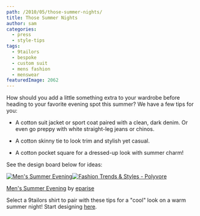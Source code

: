 ```yaml
---
path: /2010/05/those-summer-nights/
title: Those Summer Nights
author: sam
categories: 
  - press
  - style-tips
tags: 
  - 9tailors
  - bespoke
  - custom suit
  - mens fashion
  - menswear
featuredImage: 2062
---
```

How should you add a little something extra to your wardrobe before heading to your favorite evening spot this summer? We have a few tips for you:

*   A cotton suit jacket or sport coat paired with a clean, dark denim. Or even go preppy with white straight-leg jeans or chinos.

*   A cotton skinny tie to look trim and stylish yet casual.

*   A cotton pocket square for a dressed-up look with summer charm!

See the design board below for ideas:

[![Men's Summer Evening](http://www.polyvore.com/cgi/img-set/BQcDAAAAAwoDanBnAAAABC5vdXQKFklwR25YUE5wM3hHa2g4WlBrOVlYUkEAAAACaWQKAWUAAAAEc2l6ZQ.jpg "Men's Summer Evening")](http://www.polyvore.com/mens_summer_evening/set?.embedder=1591450&.mid=embed&id=19084077)[![Fashion Trends & Styles - Polyvore](http://cdn.polyvore.com/rsrc/img/logo_embed_alt_63x21.png "Fashion Trends & Styles - Polyvore")](http://www.polyvore.com/)

[Men's Summer Evening](http://www.polyvore.com/mens_summer_evening/set?.embedder=1591450&.mid=embed&id=19084077) by [eparise](http://www.polyvore.com/cgi/profile?.embedder=1591450&.mid=embed&id=1591450)

Select a 9tailors shirt to pair with these tips for a "cool" look on a warm summer night! Start designing [here](http://beta.9tailors.com/).